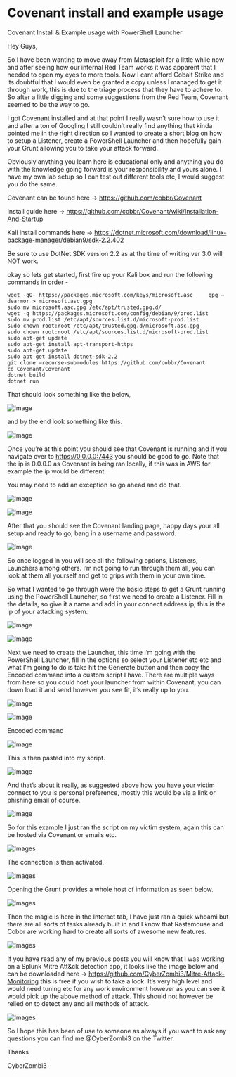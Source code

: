 # Covenant install and example usage

Covenant Install & Example usage with PowerShell Launcher 

Hey Guys,

So I have been wanting to move away from Metasploit for a little while now and after seeing how our internal Red Team works it was apparent that I needed to open my eyes to more tools. Now I cant afford Cobalt Strike and its doubtful that I would even be granted a copy unless I managed to get it through work, this is due to the triage process that they have to adhere to. So after a little digging and some suggestions from the Red Team, Covenant seemed to be the way to go.

I got Covenant installed and at that point I really wasn’t sure how to use it and after a ton of Googling I still couldn’t really find anything that kinda pointed me in the right direction so I wanted to create a short blog on how to setup a Listener, create a PowerShell Launcher and then hopefully gain your Grunt allowing you to take your attack forward.

Obviously anything you learn here is educational only and anything you do with the knowledge going forward is your responsibility and yours alone. I have my own lab setup so I can test out different tools etc, I would suggest you do the same.

Covenant can be found here -> https://github.com/cobbr/Covenant

Install guide here -> https://github.com/cobbr/Covenant/wiki/Installation-And-Startup

Kali install commands here -> https://dotnet.microsoft.com/download/linux-package-manager/debian9/sdk-2.2.402

Be sure to use DotNet SDK version 2.2 as at the time of writing ver 3.0 will NOT work.

okay so lets get started, first fire up your Kali box and run the following commands in order -

    wget -qO- https://packages.microsoft.com/keys/microsoft.asc 	gpg –dearmor > microsoft.asc.gpg
    sudo mv microsoft.asc.gpg /etc/apt/trusted.gpg.d/
    wget -q https://packages.microsoft.com/config/debian/9/prod.list
    sudo mv prod.list /etc/apt/sources.list.d/microsoft-prod.list
    sudo chown root:root /etc/apt/trusted.gpg.d/microsoft.asc.gpg
    sudo chown root:root /etc/apt/sources.list.d/microsoft-prod.list
    sudo apt-get update
    sudo apt-get install apt-transport-https
    sudo apt-get update
    sudo apt-get install dotnet-sdk-2.2
    git clone –recurse-submodules https://github.com/cobbr/Covenant
    cd Covenant/Covenant
    dotnet build
    dotnet run

That should look something like the below,

![Image](https://github.com/CyberZombi3/CyberZombi3.co.uk/blob/master/Covenant-Install-and-usage/Images/Install.png?raw=true)

and by the end look something like this.

![Image](https://github.com/CyberZombi3/CyberZombi3.co.uk/blob/master/Covenant-Install-and-usage/Images/running.png?raw=true)

Once you’re at this point you should see that Covenant is running and if you navigate over to https://0.0.0.0:7443 you should be good to go. Note that the ip is 0.0.0.0 as Covenant is being ran locally, if this was in AWS for example the ip would be different.

You may need to add an exception so go ahead and do that.

![Image](https://github.com/CyberZombi3/CyberZombi3.co.uk/blob/master/Covenant-Install-and-usage/Images/cert1.png?raw=true)

![Image](https://github.com/CyberZombi3/CyberZombi3.co.uk/blob/master/Covenant-Install-and-usage/Images/cert3.png?raw=true)

After that you should see the Covenant landing page, happy days your all setup and ready to go, bang in a username and password.

![Image](https://github.com/CyberZombi3/CyberZombi3.co.uk/blob/master/Covenant-Install-and-usage/Images/initial%20logon.png?raw=true)
          
So once logged in you will see all the following options, Listeners, Launchers among others. I’m not going to run through them all, you can look at them all yourself and get to grips with them in your own time.

So what I wanted to go through were the basic steps to get a Grunt running using the PowerShell Launcher, so first we need to create a Listener. Fill in the details, so give it a name and add in your connect address ip, this is the ip of your attacking system.

![Image](https://github.com/CyberZombi3/CyberZombi3.co.uk/blob/master/Covenant-Install-and-usage/Images/Listener.png?raw=true)

![Image](https://github.com/CyberZombi3/CyberZombi3.co.uk/blob/master/Covenant-Install-and-usage/Images/Listener2.png?raw=true)

Next we need to create the Launcher, this time I’m going with the PowerShell Launcher, fill in the options so select your Listener etc etc and what I’m going to do is take hit the Generate button and then copy the Encoded command into a custom script I have. There are multiple ways from here so you could host your launcher from within Covenant, you can down load it and send however you see fit, it’s really up to you.

![Image](https://github.com/CyberZombi3/CyberZombi3.co.uk/blob/master/Covenant-Install-and-usage/Images/Launcher.png?raw=true)

![Image](https://github.com/CyberZombi3/CyberZombi3.co.uk/blob/master/Covenant-Install-and-usage/Images/Launcher2.png?raw=true)

Encoded command 

![Image](https://github.com/CyberZombi3/CyberZombi3.co.uk/blob/master/Covenant-Install-and-usage/Images/Encoded.png?raw=true)

This is then pasted into my script.

![Image](https://github.com/CyberZombi3/CyberZombi3.co.uk/blob/master/Covenant-Install-and-usage/Images/Script.png?raw=true)

And that’s about it really, as suggested above how you have your victim connect to you is personal preference, mostly this would be via a link or phishing email of course.

![Image](https://github.com/CyberZombi3/CyberZombi3.co.uk/blob/master/Covenant-Install-and-usage/Images/Grunts.png?raw=true)

So for this example I just ran the script on my victim system, again this can be hosted via Covenant or emails etc.

![Images](https://github.com/CyberZombi3/CyberZombi3.co.uk/blob/master/Covenant-Install-and-usage/Images/Grunt%20Activation.png?raw=true)

The connection is then activated.

![Images](https://github.com/CyberZombi3/CyberZombi3.co.uk/blob/master/Covenant-Install-and-usage/Images/Grunt%20connection.png?raw=true)

Opening the Grunt provides a whole host of information as seen below.

![Images](https://github.com/CyberZombi3/CyberZombi3.co.uk/blob/master/Covenant-Install-and-usage/Images/Gruntdetails.png?raw=true)

Then the magic is here in the Interact tab, I have just ran a quick whoami but there are all sorts of tasks already built in and I know that Rastamouse and Cobbr are working hard to create all sorts of awesome new features.

![Images](https://github.com/CyberZombi3/CyberZombi3.co.uk/blob/master/Covenant-Install-and-usage/Images/Grunt%20Interaction.png?raw=true)

If you have read any of my previous posts you will know that I was working on a Splunk Mitre Att&ck detection app, it looks like the image below and can be downloaded here -> https://github.com/CyberZombi3/Mitre-Attack-Monitoring this is free if you wish to take a look. It’s very high level and would need tuning etc for any work environment however as you can see it would pick up the above method of attack. This should not however be relied on to detect any and all methods of attack.

![Images](https://github.com/CyberZombi3/CyberZombi3.co.uk/blob/master/Covenant-Install-and-usage/Images/MitreAttackMonitoring.png?raw=true)

So I hope this has been of use to someone as always if you want to ask any questions you can find me @CyberZombi3 on the Twitter.

Thanks

CyberZombi3
